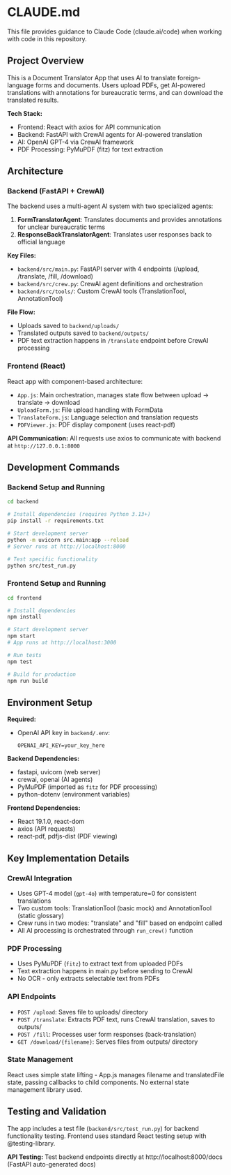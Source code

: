 # CLAUDE.md

This file provides guidance to Claude Code (claude.ai/code) when working with code in this repository.

## Project Overview

This is a Document Translator App that uses AI to translate foreign-language forms and documents. Users upload PDFs, get AI-powered translations with annotations for bureaucratic terms, and can download the translated results.

**Tech Stack:**
- Frontend: React with axios for API communication
- Backend: FastAPI with CrewAI agents for AI-powered translation
- AI: OpenAI GPT-4 via CrewAI framework
- PDF Processing: PyMuPDF (fitz) for text extraction

## Architecture

### Backend (FastAPI + CrewAI)
The backend uses a multi-agent AI system with two specialized agents:

1. **FormTranslatorAgent**: Translates documents and provides annotations for unclear bureaucratic terms
2. **ResponseBackTranslatorAgent**: Translates user responses back to official language

**Key Files:**
- `backend/src/main.py`: FastAPI server with 4 endpoints (/upload, /translate, /fill, /download)
- `backend/src/crew.py`: CrewAI agent definitions and orchestration
- `backend/src/tools/`: Custom CrewAI tools (TranslationTool, AnnotationTool)

**File Flow:**
- Uploads saved to `backend/uploads/`
- Translated outputs saved to `backend/outputs/`
- PDF text extraction happens in `/translate` endpoint before CrewAI processing

### Frontend (React)
React app with component-based architecture:

- `App.js`: Main orchestration, manages state flow between upload → translate → download
- `UploadForm.js`: File upload handling with FormData
- `TranslateForm.js`: Language selection and translation requests
- `PDFViewer.js`: PDF display component (uses react-pdf)

**API Communication:**
All requests use axios to communicate with backend at `http://127.0.0.1:8000`

## Development Commands

### Backend Setup and Running
```bash
cd backend

# Install dependencies (requires Python 3.13+)
pip install -r requirements.txt

# Start development server
python -m uvicorn src.main:app --reload
# Server runs at http://localhost:8000

# Test specific functionality
python src/test_run.py
```

### Frontend Setup and Running
```bash
cd frontend

# Install dependencies
npm install

# Start development server  
npm start
# App runs at http://localhost:3000

# Run tests
npm test

# Build for production
npm run build
```

## Environment Setup

**Required:**
- OpenAI API key in `backend/.env`:
  ```
  OPENAI_API_KEY=your_key_here
  ```

**Backend Dependencies:**
- fastapi, uvicorn (web server)
- crewai, openai (AI agents)
- PyMuPDF (imported as `fitz` for PDF processing) 
- python-dotenv (environment variables)

**Frontend Dependencies:**
- React 19.1.0, react-dom
- axios (API requests)
- react-pdf, pdfjs-dist (PDF viewing)

## Key Implementation Details

### CrewAI Integration
- Uses GPT-4 model (`gpt-4o`) with temperature=0 for consistent translations
- Two custom tools: TranslationTool (basic mock) and AnnotationTool (static glossary)
- Crew runs in two modes: "translate" and "fill" based on endpoint called
- All AI processing is orchestrated through `run_crew()` function

### PDF Processing
- Uses PyMuPDF (`fitz`) to extract text from uploaded PDFs
- Text extraction happens in main.py before sending to CrewAI
- No OCR - only extracts selectable text from PDFs

### API Endpoints
- `POST /upload`: Saves file to uploads/ directory
- `POST /translate`: Extracts PDF text, runs CrewAI translation, saves to outputs/
- `POST /fill`: Processes user form responses (back-translation)
- `GET /download/{filename}`: Serves files from outputs/ directory

### State Management
React uses simple state lifting - App.js manages filename and translatedFile state, passing callbacks to child components. No external state management library used.

## Testing and Validation

The app includes a test file (`backend/src/test_run.py`) for backend functionality testing. Frontend uses standard React testing setup with @testing-library.

**API Testing:**
Test backend endpoints directly at http://localhost:8000/docs (FastAPI auto-generated docs)